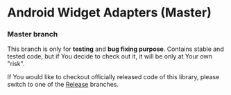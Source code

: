 Android Widget Adapters (Master)
===============

### Master branch ###
This branch is only for **testing** and **bug fixing purpose**. Contains stable and tested code, but if You decide to check out it, it will be only at Your own "risk".

If You would like to checkout officially released code of this library, please switch to one of the <a href="https://github.com/Wolf-ITechnologies/android_widget_adapters/tree/release" title="Officially released code">Release</a> branches.
